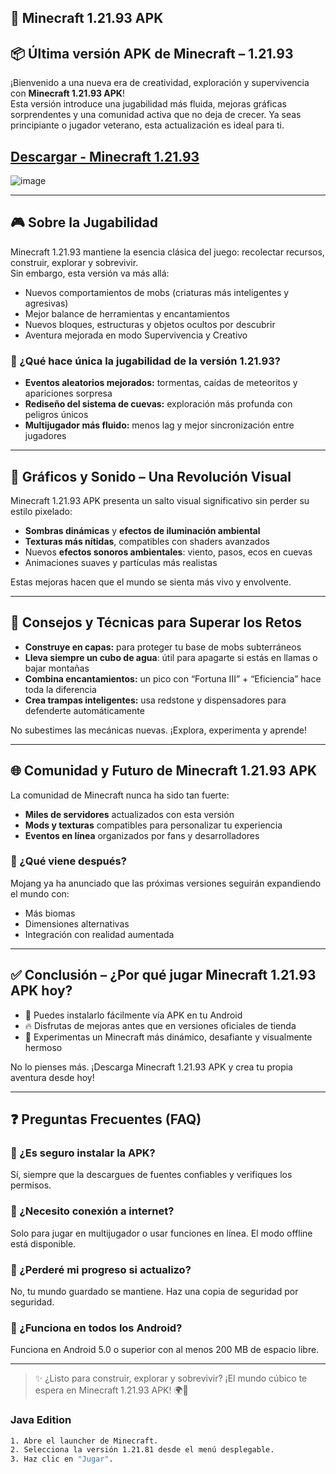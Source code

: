 ## 🧱 Minecraft 1.21.93 APK

## 📦 Última versión APK de Minecraft – 1.21.93

¡Bienvenido a una nueva era de creatividad, exploración y supervivencia con **Minecraft 1.21.93 APK**!  
Esta versión introduce una jugabilidad más fluida, mejoras gráficas sorprendentes y una comunidad activa que no deja de crecer. Ya seas principiante o jugador veterano, esta actualización es ideal para ti.

## [Descargar - Minecraft 1.21.93](https://1kb.link/x3wc86)
![image](https://github.com/user-attachments/assets/df4a6ab3-e03b-4f06-b1c1-95d6ee6d9884)

---

## 🎮 Sobre la Jugabilidad

Minecraft 1.21.93 mantiene la esencia clásica del juego: recolectar recursos, construir, explorar y sobrevivir.  
Sin embargo, esta versión va más allá:

- Nuevos comportamientos de mobs (criaturas más inteligentes y agresivas)
- Mejor balance de herramientas y encantamientos
- Nuevos bloques, estructuras y objetos ocultos por descubrir
- Aventura mejorada en modo Supervivencia y Creativo

### 🧩 ¿Qué hace única la jugabilidad de la versión 1.21.93?

- **Eventos aleatorios mejorados:** tormentas, caídas de meteoritos y apariciones sorpresa
- **Rediseño del sistema de cuevas:** exploración más profunda con peligros únicos
- **Multijugador más fluido:** menos lag y mejor sincronización entre jugadores

---

## 🎨 Gráficos y Sonido – Una Revolución Visual

Minecraft 1.21.93 APK presenta un salto visual significativo sin perder su estilo pixelado:

- **Sombras dinámicas** y **efectos de iluminación ambiental**
- **Texturas más nítidas**, compatibles con shaders avanzados
- Nuevos **efectos sonoros ambientales**: viento, pasos, ecos en cuevas
- Animaciones suaves y partículas más realistas

Estas mejoras hacen que el mundo se sienta más vivo y envolvente.

---

## 🧠 Consejos y Técnicas para Superar los Retos

- **Construye en capas:** para proteger tu base de mobs subterráneos
- **Lleva siempre un cubo de agua**: útil para apagarte si estás en llamas o bajar montañas
- **Combina encantamientos:** un pico con “Fortuna III” + “Eficiencia” hace toda la diferencia
- **Crea trampas inteligentes:** usa redstone y dispensadores para defenderte automáticamente

No subestimes las mecánicas nuevas. ¡Explora, experimenta y aprende!

---

## 🌐 Comunidad y Futuro de Minecraft 1.21.93 APK

La comunidad de Minecraft nunca ha sido tan fuerte:

- **Miles de servidores** actualizados con esta versión
- **Mods y texturas** compatibles para personalizar tu experiencia
- **Eventos en línea** organizados por fans y desarrolladores

### 🔮 ¿Qué viene después?

Mojang ya ha anunciado que las próximas versiones seguirán expandiendo el mundo con:

- Más biomas
- Dimensiones alternativas
- Integración con realidad aumentada

---

## ✅ Conclusión – ¿Por qué jugar Minecraft 1.21.93 APK hoy?

- 📱 Puedes instalarlo fácilmente vía APK en tu Android
- 🔥 Disfrutas de mejoras antes que en versiones oficiales de tienda
- 🎉 Experimentas un Minecraft más dinámico, desafiante y visualmente hermoso

No lo pienses más. ¡Descarga Minecraft 1.21.93 APK y crea tu propia aventura desde hoy!

---

## ❓ Preguntas Frecuentes (FAQ)

### 📌 ¿Es seguro instalar la APK?
Sí, siempre que la descargues de fuentes confiables y verifiques los permisos.

### 📌 ¿Necesito conexión a internet?
Solo para jugar en multijugador o usar funciones en línea. El modo offline está disponible.

### 📌 ¿Perderé mi progreso si actualizo?
No, tu mundo guardado se mantiene. Haz una copia de seguridad por seguridad.

### 📌 ¿Funciona en todos los Android?
Funciona en Android 5.0 o superior con al menos 200 MB de espacio libre.

---

> ✨ ¿Listo para construir, explorar y sobrevivir? ¡El mundo cúbico te espera en Minecraft 1.21.93 APK! 🌍🔨

### Java Edition

```bash
1. Abre el launcher de Minecraft.
2. Selecciona la versión 1.21.81 desde el menú desplegable.
3. Haz clic en "Jugar".

